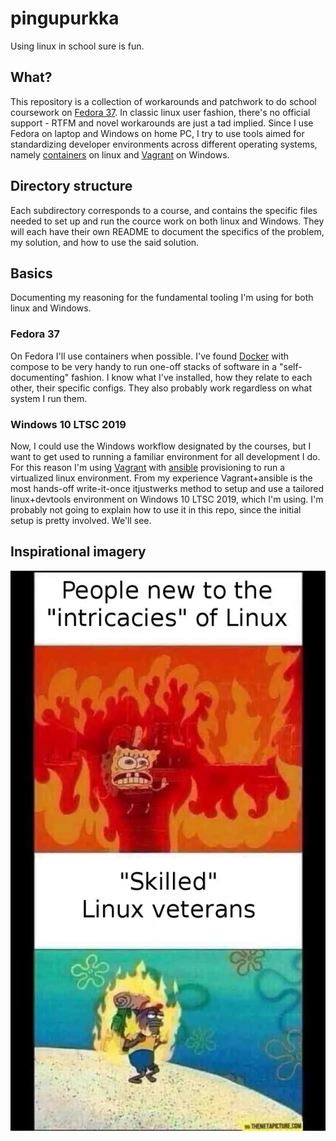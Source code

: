 # pingupurkka
Using linux in school sure is fun.

## What?
This repository is a collection of workarounds and patchwork to do school coursework on [Fedora 37](https://getfedora.org/). In classic linux user fashion, there's no official support - RTFM and novel workarounds are just a tad implied. Since I use Fedora on laptop and Windows on home PC, I try to use tools aimed for standardizing developer environments across different operating systems, namely [containers](https://docs.fedoraproject.org/en-US/fedora-server/containerization/) on linux and [Vagrant](https://www.vagrantup.com/) on Windows.

## Directory structure
Each subdirectory corresponds to a course, and contains the specific files needed to set up and run the cource work on both linux and Windows. They will each have their own README to document the specifics of the problem, my solution, and how to use the said solution.

## Basics
Documenting my reasoning for the fundamental tooling I'm using for both linux and Windows.

### Fedora 37
On Fedora I'll use containers when possible. I've found [Docker](https://docs.docker.com/) with compose to be very handy to run one-off stacks of software in a "self-documenting" fashion. I know what I've installed, how they relate to each other, their specific configs. They also probably work regardless on what system I run them.
 
### Windows 10 LTSC 2019
Now, I could use the Windows workflow designated by the courses, but I want to get used to running a familiar environment for all development I do. For this reason I'm using [Vagrant](https://www.vagrantup.com/) with [ansible](https://www.ansible.com/overview/how-ansible-works) provisioning to run a virtualized linux environment. From my experience Vagrant+ansible is the most hands-off write-it-once itjustwerks method to setup and use a tailored linux+devtools environment on Windows 10 LTSC 2019, which I'm using. I'm probably not going to explain how to use it in this repo, since the initial setup is pretty involved. We'll see.

## Inspirational imagery
![haha](images/linux.webp)